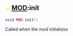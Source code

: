 ## ![shared](.gitbook/assets/shared.png) [MOD](./readme/MOD/README.md):init

```lua
void MOD:init()
```

Called when the mod initializes
